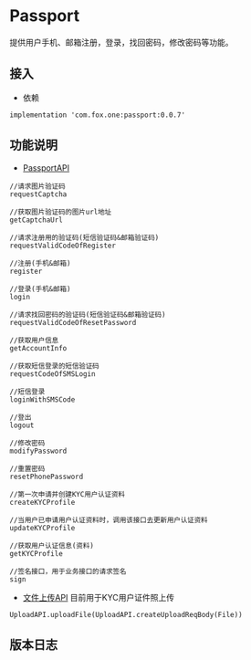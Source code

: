 # Passport

提供用户手机、邮箱注册，登录，找回密码，修改密码等功能。

## 接入

* 依赖

```
implementation 'com.fox.one:passport:0.0.7'
```

## 功能说明

* [PassportAPI](src/main/java/com/fox/one/passport/core/PassportAPI.kt)

```
//请求图片验证码
requestCaptcha

//获取图片验证码的图片url地址
getCaptchaUrl

//请求注册用的验证码(短信验证码&邮箱验证码)
requestValidCodeOfRegister

//注册(手机&邮箱)
register

//登录(手机&邮箱)
login

//请求找回密码的验证码(短信验证码&邮箱验证码)
requestValidCodeOfResetPassword

//获取用户信息
getAccountInfo

//获取短信登录的短信验证码
requestCodeOfSMSLogin

//短信登录
loginWithSMSCode

//登出
logout

//修改密码
modifyPassword

//重置密码
resetPhonePassword

//第一次申请并创建KYC用户认证资料
createKYCProfile

//当用户已申请用户认证资料时，调用该接口去更新用户认证资料
updateKYCProfile

//获取用户认证信息(资料)
getKYCProfile

//签名接口，用于业务接口的请求签名
sign

```

* [文件上传API](src/main/java/com/fox/one/passport/core/UploadAPI.kt) 目前用于KYC用户证件照上传

```
UploadAPI.uploadFile(UploadAPI.createUploadReqBody(File))

```



## 版本日志
